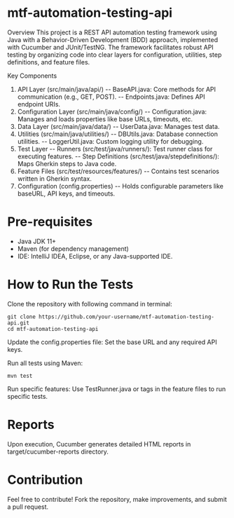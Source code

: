 # mtf-automation-testing-api

Overview
This project is a REST API automation testing framework using Java with a Behavior-Driven Development (BDD) approach, implemented with Cucumber and JUnit/TestNG. The framework facilitates robust API testing by organizing code into clear layers for configuration, utilities, step definitions, and feature files.

Key Components
1. API Layer (src/main/java/api/)
   -- BaseAPI.java: Core methods for API communication (e.g., GET, POST).
   -- Endpoints.java: Defines API endpoint URIs.
2. Configuration Layer (src/main/java/config/)
   -- Configuration.java: Manages and loads properties like base URLs, timeouts, etc.
3. Data Layer (src/main/java/data/)
   -- UserData.java: Manages test data.
4. Utilities (src/main/java/utilities/)
   -- DBUtils.java: Database connection utilities.
   -- LoggerUtil.java: Custom logging utility for debugging.
5. Test Layer
   -- Runners (src/test/java/runners/): Test runner class for executing features.
   -- Step Definitions (src/test/java/stepdefinitions/): Maps Gherkin steps to Java code.
6. Feature Files (src/test/resources/features/)
   -- Contains test scenarios written in Gherkin syntax.
7. Configuration (config.properties)
   -- Holds configurable parameters like baseURL, API keys, and timeouts.

# Pre-requisites
* Java JDK 11+
* Maven (for dependency management)
* IDE: IntelliJ IDEA, Eclipse, or any Java-supported IDE.

# How to Run the Tests
Clone the repository with following command in terminal:

```
git clone https://github.com/your-username/mtf-automation-testing-api.git
cd mtf-automation-testing-api
```

Update the config.properties file: Set the base URL and any required API keys.

Run all tests using Maven:
```
mvn test
```
Run specific features:
Use TestRunner.java or tags in the feature files to run specific tests.

# Reports
Upon execution, Cucumber generates detailed HTML reports in target/cucumber-reports directory.

# Contribution
Feel free to contribute! Fork the repository, make improvements, and submit a pull request.